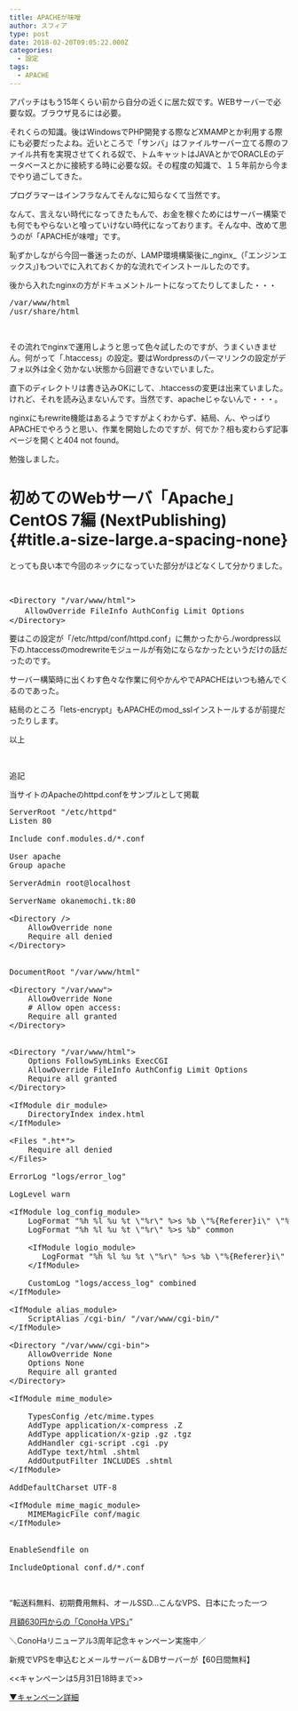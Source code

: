 ```yaml
---
title: APACHEが味噌
author: スフィア
type: post
date: 2018-02-20T09:05:22.000Z
categories:
  - 設定
tags:
  - APACHE
---
```

アパッチはもう15年くらい前から自分の近くに居た奴です。WEBサーバーで必要な奴。ブラウザ見るには必要。

それくらの知識。後はWindowsでPHP開発する際などXMAMPとか利用する際にも必要だったよね。近いところで「サンバ」はファイルサーバー立てる際のファイル共有を実現させてくれる奴で、トムキャットはJAVAとかでORACLEのデータベースとかに接続する時に必要な奴。その程度の知識で、１５年前から今までやり過ごしてきた。

プログラマーはインフラなんてそんなに知らなくて当然です。

なんて、言えない時代になってきたもんで、お金を稼ぐためにはサーバー構築でも何でもやらないと喰っていけない時代になっております。そんな中、改めて思うのが「APACHEが味噌」です。

恥ずかしながら今回一番迷ったのが、LAMP環境構築後に_nginx_（「エンジンエックス」)もついでに入れておくか的な流れでインストールしたのです。

後から入れたnginxの方がドキュメントルートになってたりしてました・・・

<pre class="lang:vim decode:true EnlighterJSRAW">/var/www/html
/usr/share/html
</pre>

&nbsp;

その流れでnginxで運用しようと思って色々試したのですが、うまくいきません。何がって「.htaccess」の設定。要はWordpressのパーマリンクの設定がデフォ以外は全く効かない状態から回避できないでいました。

直下のディレクトリは書き込みOKにして、.htaccessの変更は出来ていました。けれど、それを読み込まないんです。当然です、apacheじゃないんで・・・。

nginxにもrewrite機能はあるようですがよくわからず、結局、ん、やっぱりAPACHEでやろうと思い、作業を開始したのですが、何でか？相も変わらず記事ページを開くと404 not found。

勉強しました。

# <span id="ebooksProductTitle" class="a-size-extra-large">初めてのWebサーバ「Apache」CentOS 7編 (NextPublishing)</span> {#title.a-size-large.a-spacing-none}

とっても良い本で今回のネックになっていた部分がほどなくして分かりました。

&nbsp;

<pre class="lang:vim decode:true EnlighterJSRAW">&lt;Directory "/var/www/html"&gt;
　　AllowOverride FileInfo AuthConfig Limit Options
&lt;/Directory&gt;</pre>

要はこの設定が「/etc/httpd/conf/httpd.conf」に無かったから./wordpress以下の.htaccessのmodrewriteモジュールが有効にならなかったというだけの話だったのです。

サーバー構築時に出くわす色々な作業に何やかんやでAPACHEはいつも絡んでくるのであった。

結局のところ「lets-encrypt」もAPACHEのmod_sslインストールするが前提だったりします。

以上

&nbsp;

追記

当サイトのApacheのhttpd.confをサンプルとして掲載

<pre class="lang:vim decode:true ">ServerRoot "/etc/httpd"
Listen 80

Include conf.modules.d/*.conf

User apache
Group apache

ServerAdmin root@localhost

ServerName okanemochi.tk:80

&lt;Directory /&gt;
    AllowOverride none
    Require all denied
&lt;/Directory&gt;


DocumentRoot "/var/www/html"

&lt;Directory "/var/www"&gt;
    AllowOverride None
    # Allow open access:
    Require all granted
&lt;/Directory&gt;


&lt;Directory "/var/www/html"&gt;
    Options FollowSymLinks ExecCGI
    AllowOverride FileInfo AuthConfig Limit Options
    Require all granted
&lt;/Directory&gt;

&lt;IfModule dir_module&gt;
    DirectoryIndex index.html
&lt;/IfModule&gt;

&lt;Files ".ht*"&gt;
    Require all denied
&lt;/Files&gt;

ErrorLog "logs/error_log"

LogLevel warn

&lt;IfModule log_config_module&gt;
    LogFormat "%h %l %u %t \"%r\" %&gt;s %b \"%{Referer}i\" \"%{User-Agent}i\"" combined
    LogFormat "%h %l %u %t \"%r\" %&gt;s %b" common

    &lt;IfModule logio_module&gt;
       LogFormat "%h %l %u %t \"%r\" %&gt;s %b \"%{Referer}i\" \"%{User-Agent}i\" %I %O" combinedio
    &lt;/IfModule&gt;

    CustomLog "logs/access_log" combined
&lt;/IfModule&gt;

&lt;IfModule alias_module&gt;
    ScriptAlias /cgi-bin/ "/var/www/cgi-bin/"
&lt;/IfModule&gt;

&lt;Directory "/var/www/cgi-bin"&gt;
    AllowOverride None
    Options None
    Require all granted
&lt;/Directory&gt;

&lt;IfModule mime_module&gt;

    TypesConfig /etc/mime.types
    AddType application/x-compress .Z
    AddType application/x-gzip .gz .tgz
    AddHandler cgi-script .cgi .py
    AddType text/html .shtml
    AddOutputFilter INCLUDES .shtml
&lt;/IfModule&gt;

AddDefaultCharset UTF-8

&lt;IfModule mime_magic_module&gt;
    MIMEMagicFile conf/magic
&lt;/IfModule&gt;


EnableSendfile on

IncludeOptional conf.d/*.conf
</pre>

&nbsp;

&#8220;転送料無料、初期費用無料、オールSSD…こんなVPS、日本にたった一つ
  
<a href="https://px.a8.net/svt/ejp?a8mat=2ZGZ31+26MHDU+50+4YOM2Q" target="_blank" rel="nofollow noopener">月額630円からの「ConoHa VPS」</a>&#8221;

＼ConoHaリニューアル3周年記念キャンペーン実施中／
  
新規でVPSを申込むとメールサーバー＆DBサーバーが【60日間無料】
  
<<キャンペーンは5月31日18時まで>>

<a href="https://px.a8.net/svt/ejp?a8mat=2ZGZ31+26MHDU+50+4YOM2Q" target="_blank" rel="nofollow noopener">▼キャンペーン詳細</a>
  
<img src="https://www13.a8.net/0.gif?a8mat=2ZGZ31+26MHDU+50+4YOM2Q" alt="" width="1" height="1" border="0" />
